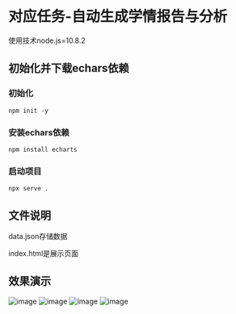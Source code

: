 # 对应任务-自动生成学情报告与分析
使用技术node.js=10.8.2 
## 初始化并下载echars依赖 

### 初始化

~~~
npm init -y
~~~

### 安装echars依赖

~~~
npm install echarts 
~~~

### 启动项目

~~~
npx serve .
~~~

## 



## 文件说明

data.json存储数据

index.html是展示页面

## 效果演示
![image](https://github.com/user-attachments/assets/b8121bbf-4375-45da-b881-5c54103f9a56)
![image](https://github.com/user-attachments/assets/283d4d6f-b12b-452f-868f-df001059495a)
![image](https://github.com/user-attachments/assets/696bc7e0-5735-495d-9ad0-0e849737b9f8)
![image](https://github.com/user-attachments/assets/7a7cc462-d668-45c7-a0a1-d6c9c876f016)

